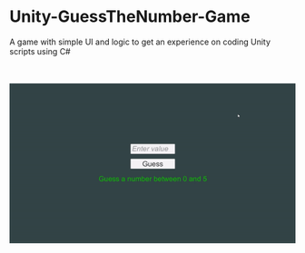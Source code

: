 # Unity-GuessTheNumber-Game
A game with simple UI and logic to get an experience on coding Unity scripts using C#

<br><br>
<img src="https://github.com/Amal4m41/Unity-GuessTheNumber-Game/blob/main/guessTheNumberDemo.gif" width="800">
